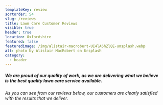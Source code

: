 ```yaml
---
templateKey: review
sortorder: 54
slug: /reviews
title: Lawn Care Customer Reviews
visible: true
header: true
location: Oxfordshire
featured: false
featuredimage: /img/alistair-macrobert-UI4lA6hZlQE-unsplash.webp
alt: photo by Alistair MacRobert on Unsplash
category:
  - header
---
```


##### We are proud of our quality of work, as we are delivering what we believe is the best quality lawn care service available.

###### As you can see from our reviews below, our customers are clearly satisfied with the results that we deliver.
